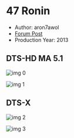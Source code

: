 # 47 Ronin

* Author: aron7awol
* [Forum Post](https://www.avsforum.com/threads/bass-eq-for-filtered-movies.2995212/post-58070762)
* Production Year: 2013

## DTS-HD MA 5.1

![img 0](https://i.imgur.com/NWPxcfp.jpg)

![img 1](https://i.imgur.com/6LZ8n9f.jpg)

## DTS-X

![img 2](https://i.imgur.com/wC38gGY.jpg)

![img 3](https://i.imgur.com/IkKZtFP.png)


